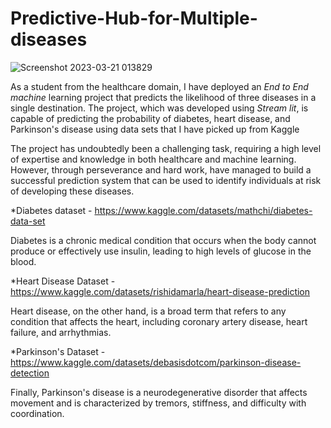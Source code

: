 # Predictive-Hub-for-Multiple-diseases
![Screenshot 2023-03-21 013829](https://user-images.githubusercontent.com/119765379/226454091-817f6894-fc65-49af-8a6c-b52820e98f20.png)

As a student from the healthcare domain, I have deployed an *End to End machine* learning project that predicts the likelihood of three diseases in a single destination. The project, which was developed using *Stream lit*, is capable of predicting the probability of diabetes, heart disease, and Parkinson's disease using data sets that I have picked up from Kaggle



The project has undoubtedly been a challenging task, requiring a high level of expertise and knowledge in both healthcare and machine learning. However, through perseverance and hard work, have managed to build a successful prediction system that can be used to identify individuals at risk of developing these diseases.



*Diabetes dataset - https://www.kaggle.com/datasets/mathchi/diabetes-data-set

Diabetes is a chronic medical condition that occurs when the body cannot produce or effectively use insulin, leading to high levels of glucose in the blood.



*Heart Disease Dataset - https://www.kaggle.com/datasets/rishidamarla/heart-disease-prediction

Heart disease, on the other hand, is a broad term that refers to any condition that affects the heart, including coronary artery disease, heart failure, and arrhythmias.



*Parkinson's Dataset - https://www.kaggle.com/datasets/debasisdotcom/parkinson-disease-detection

Finally, Parkinson's disease is a neurodegenerative disorder that affects movement and is characterized by tremors, stiffness, and difficulty with coordination.
